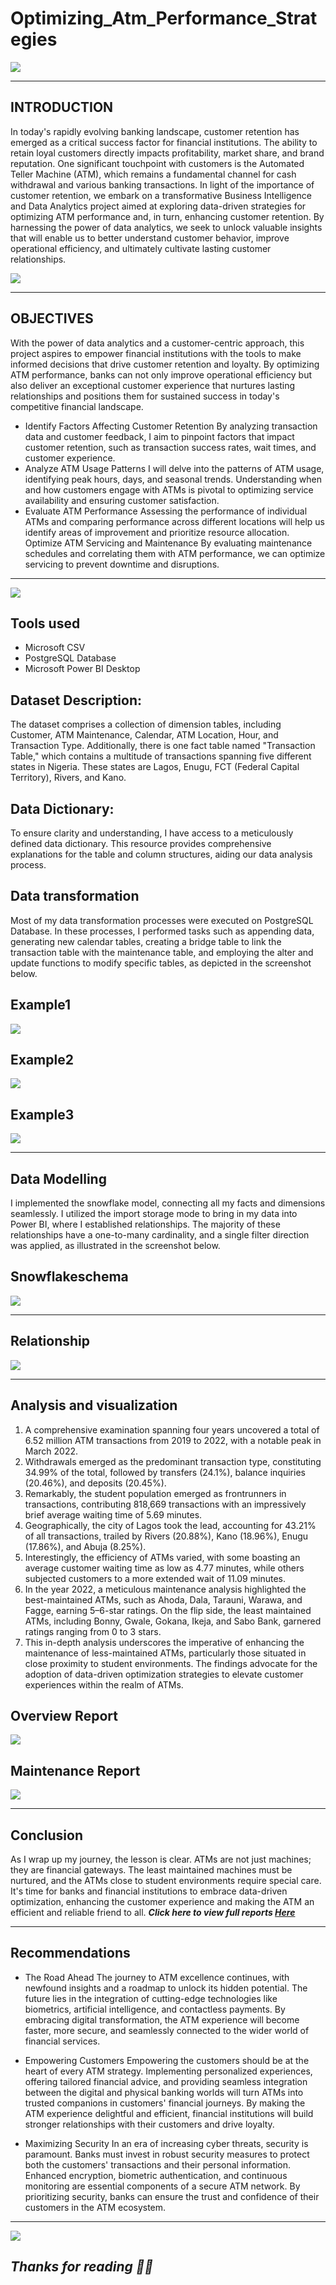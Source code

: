 # Optimizing_Atm_Performance_Strategies

![](Capture.PNG)
***
## INTRODUCTION

In today's rapidly evolving banking landscape, customer retention has emerged as a critical success factor for financial institutions. The ability to retain loyal customers directly impacts profitability, market share, and brand reputation. One significant touchpoint with customers is the Automated Teller Machine (ATM), which remains a fundamental channel for cash withdrawal and various banking transactions. In light of the importance of customer retention, we embark on a transformative Business Intelligence and Data Analytics project aimed at exploring data-driven strategies for optimizing ATM performance and, in turn, enhancing customer retention. By harnessing the power of data analytics, we seek to unlock valuable insights that will enable us to better understand customer behavior, improve operational efficiency, and ultimately cultivate lasting customer relationships.

![](Intro.PNG)
***
## OBJECTIVES

With the power of data analytics and a customer-centric approach, this project aspires to empower financial institutions with the tools to make informed decisions that drive customer retention and loyalty. By optimizing ATM performance, banks can not only improve operational efficiency but also deliver an exceptional customer experience that nurtures lasting relationships and positions them for sustained success in today's competitive financial landscape.

- Identify Factors Affecting Customer Retention By analyzing transaction data and customer feedback, I aim to pinpoint factors that impact customer retention, such as transaction success rates, wait times, and 
  customer experience.
- Analyze ATM Usage Patterns I will delve into the patterns of ATM usage, identifying peak hours, days, and seasonal trends. Understanding when and how customers engage with ATMs is pivotal to optimizing service 
  availability and ensuring customer satisfaction.
- Evaluate ATM Performance Assessing the performance of individual ATMs and comparing performance across different locations will help us identify areas of improvement and prioritize resource allocation.
  Optimize ATM Servicing and Maintenance By evaluating maintenance schedules and correlating them with ATM performance, we can optimize servicing to prevent downtime and disruptions.
***
![](Tools.PNG)

## Tools used
- Microsoft CSV
- PostgreSQL Database
- Microsoft Power BI Desktop

## Dataset Description:
The dataset comprises a collection of dimension tables, including Customer, ATM Maintenance, Calendar, ATM Location, Hour, and Transaction Type. Additionally, there is one fact table named "Transaction Table," which contains a multitude of transactions spanning five different states in Nigeria. These states are Lagos, Enugu, FCT (Federal Capital Territory), Rivers, and Kano.

## Data Dictionary:
To ensure clarity and understanding, I have access to a meticulously defined data dictionary. This resource provides comprehensive explanations for the table and column structures, aiding our data analysis process.

## Data transformation
Most of my data transformation processes were executed on PostgreSQL Database. In these processes, I performed tasks such as appending data, generating new calendar tables, creating a bridge table to link the transaction table with the maintenance table, and employing the alter and update functions to modify specific tables, as depicted in the screenshot below.

## Example1 
![](Transformation.PNG)  
## Example2 
![](Transformation1.PNG) 
## Example3 
![](Transformation2.PNG)
***
## Data Modelling
I implemented the snowflake model, connecting all my facts and dimensions seamlessly. I utilized the import storage mode to bring in my data into Power BI, where I established relationships. The majority of these relationships have a one-to-many cardinality, and a single filter direction was applied, as illustrated in the screenshot below.

## Snowflakeschema
![](model.PNG)
***
## Relationship
![](relationship.PNG)
***
## Analysis and visualization

1. A comprehensive examination spanning four years uncovered a total of 6.52 million ATM transactions from 2019 to 2022, with a notable peak in March 2022.
2. Withdrawals emerged as the predominant transaction type, constituting 34.99% of the total, followed by transfers (24.1%), balance inquiries (20.46%), and deposits (20.45%).
3. Remarkably, the student population emerged as frontrunners in transactions, contributing 818,669 transactions with an impressively brief average waiting time of 5.69 minutes.
4. Geographically, the city of Lagos took the lead, accounting for 43.21% of all transactions, trailed by Rivers (20.88%), Kano (18.96%), Enugu (17.86%), and Abuja (8.25%).
5. Interestingly, the efficiency of ATMs varied, with some boasting an average customer waiting time as low as 4.77 minutes, while others subjected customers to a more extended wait of 11.09 minutes.
6. In the year 2022, a meticulous maintenance analysis highlighted the best-maintained ATMs, such as Ahoda, Dala, Tarauni, Warawa, and Fagge, earning 5–6-star ratings. On the flip side, the least maintained ATMs,    including Bonny, Gwale, Gokana, Ikeja, and Sabo Bank, garnered ratings ranging from 0 to 3 stars.
7. This in-depth analysis underscores the imperative of enhancing the maintenance of less-maintained ATMs, particularly those situated in close proximity to student environments. The findings advocate for the        adoption of data-driven optimization strategies to elevate customer experiences within the realm of ATMs.

##  Overview Report
![](Analy_vizual.PNG)

## Maintenance Report
![](Analy_vizual2.PNG)
***
## Conclusion
As I wrap up my journey, the lesson is clear. ATMs are not just machines; they are financial gateways. The least maintained machines must be nurtured, and the ATMs close to student environments require special care. It's time for banks and financial institutions to embrace data-driven optimization, enhancing the customer experience and making the ATM an efficient and reliable friend to all. **_Click here to view full reports [Here](https://app.powerbi.com/view?r=eyJrIjoiYzViNDdkMjUtNTBmMS00YjM4LWI5MzktOGM1YjMyNTRjYTk1IiwidCI6ImZiNjI0Y2ZkLWQzYjEtNGIwYi05NmQxLThkMzg3ZWQxYmMyZSIsImMiOjh9)_**
***
## Recommendations

- The Road Ahead The journey to ATM excellence continues, with newfound insights and a roadmap to unlock its hidden potential. The future lies in the integration of cutting-edge technologies like biometrics,        artificial intelligence, and contactless payments. By embracing digital transformation, the ATM experience will become faster, more secure, and seamlessly connected to the wider world of financial services.

- Empowering Customers Empowering the customers should be at the heart of every ATM strategy. Implementing personalized experiences, offering tailored financial advice, and providing seamless integration between    the digital and physical banking worlds will turn ATMs into trusted companions in customers' financial journeys. By making the ATM experience delightful and efficient, financial institutions will build            stronger relationships with their customers and drive loyalty.

- Maximizing Security In an era of increasing cyber threats, security is paramount. Banks must invest in robust security measures to protect both the customers' transactions and their personal information.          Enhanced encryption, biometric authentication, and continuous monitoring are essential components of a secure ATM network. By prioritizing security, banks can ensure the trust and confidence of their customers    in the ATM ecosystem.
***
  ![](Thank_you.jpg)

 ## **_Thanks for reading 🙇‍♀️_**
